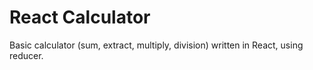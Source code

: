 # React Calculator

Basic calculator (sum, extract, multiply, division) written in React, using reducer.
